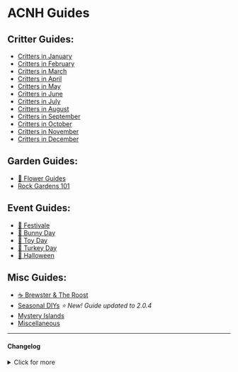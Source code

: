 # ACNH Guides
## Critter Guides:
* [Critters in January](https://cestislife.github.io/critters_january)
* [Critters in February](https://cestislife.github.io/critters_february)
* [Critters in March](https://cestislife.github.io/critters_march)  
* [Critters in April](https://cestislife.github.io/critters_april)     
* [Critters in May](https://cestislife.github.io/critters_may)
* [Critters in June](https://cestislife.github.io/critters_june)
* [Critters in July](https://cestislife.github.io/critters_july)
* [Critters in August](https://cestislife.github.io/critters_august)
* [Critters in September](https://cestislife.github.io/critters_september)
* [Critters in October](https://cestislife.github.io/critters_october)
* [Critters in November](https://cestislife.github.io/critters_november)  
* [Critters in December](https://cestislife.github.io/critters_december)      

## Garden Guides:
* [🌹 Flower Guides](https://cestislife.github.io/flower_guides)
* [Rock Gardens 101](https://cestislife.github.io/rockguide) 

## Event Guides:
* [🦚 Festivale](https://cestislife.github.io/festivale)   
* [🥚 Bunny Day](https://cestislife.github.io/bunnyday)         
* [🎄 Toy Day](https://cestislife.github.io/toyday)   
* [🦃 Turkey Day](https://cestislife.github.io/turkeyday)
* [🎃 Halloween](https://cestislife.github.io/halloween)  

## Misc Guides:
* [☕ Brewster & The Roost](https://cestislife.github.io/brewster)
* [Seasonal DIYs](https://cestislife.github.io/seasonaldiy)   *⭐ New! Guide updated to 2.0.4*   
* [Mystery Islands](https://cestislife.github.io/mysteryisland)   
* [Miscellaneous](https://cestislife.github.io/misc)

* * *
#### Changelog

<details>
    <summary>Click for more</summary>

> **16/12/2021**   
> * Updated seasonal DIY guides.

> **25/11/2021**   
> * Updated Turkey Day guide.

> **10/11/2021**   
> * Added Brewster guide.
> * Updated reactions guide

> **03/06/2021**   
> * Added May and June critters.

> **31/03/2021**   
> * Added bunny day guide.

> **22/03/2021**   
> * Added French translation for certain guides

> **06/03/2021**   
> * Added March critters
> * Added April critters

> **06/02/2021**   
> * Added Reactions guide.

> **30/01/2021**   
> * Added February critter guide.
> * Added Festivale guide.

> **29/01/2021**   
> * 1.7.0 Seasonal Nook Shopping

> **01/01/2021**   
> * Added Arriving January guide.

> **17/12/2020**   
> * Updated June/July critter guide.
> * Added leaving December critter guide.

> **15/12/2020**   
> * Added Toy Day guide

> **07/12/2020**   
> * Added 1.6.0 Seasonal Nook Shopping guide

> **30/11/2020**   
> * Added arrving critters - December

> **24/11/2020**   
> * Added Turkey Day Guide
   
> **21/11/2020**   
> * Added Critter Schedule - leaving November
> * Updated balloon guide, seasonal DIYs guide (1.6.0 update)
    
> **31/10/2020**   
> * Added Critter Schedule - arriving November
    
> **13/10/2020**   
> * Added Critter Schedule - leaving October
    
> **01/10/2020**  
> * Added candy mechanics guide

> **30/09/2020**   
> * Added Critter Schedule - arriving October
> * Added Halloween guide
    
> **20/09/2020**   
> * Added Critter Schedule - leaving September
    
> **02/09/2020**   
> * Added seasonal DIY guide    
> * Added mystery island guide   

> **31/08/2020**   
> * Added Critter Schedule - arriving September     

> **30/08/2020**   
> * Added dark mode support   
> * Added in-depth rock guide   

> **20/08/2020**   
> * Added Critter Schedule - leaving August   

> **08/08/2020**   
> * Added Flower Guides - LotV guide.   

> **30/07/2020**   
> * Added miscellaneous - tool durability guide.  

> **28/07/2020**   
> * Added miscellaneous - pocket camp items guide.

> **23/07/2020**   
> * Added miscellaneous - balloon guide.   

> **22/07/2020**  
> * Site rework.
> * Added August critter guide and rock guide.
> * Added phenotype graphic in Flower Guides.

</details>
